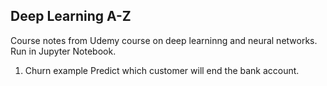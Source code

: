  ## Deep Learning A-Z

 Course notes from Udemy course on deep learninng and neural networks.
 Run in Jupyter Notebook.
 
 1. Churn example
 Predict which customer will end the bank account.

